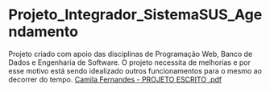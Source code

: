 # Projeto_Integrador_SistemaSUS_Agendamento
 Projeto criado com apoio das disciplinas de Programação Web, Banco de Dados e Engenharia de Software. O projeto necessita de melhorias e por esse motivo está sendo idealizado outros funcionamentos para o mesmo ao decorrer do tempo. 
[Camila Fernandes - PROJETO ESCRITO .pdf](https://github.com/camila-fer/Projeto_Integrador_SistemaSUS_Agendamento/files/6436858/Camila.Fernandes.-.PROJETO.ESCRITO.pdf)

